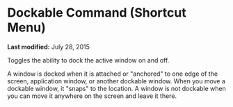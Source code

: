 
# Dockable Command (Shortcut Menu)

 **Last modified:** July 28, 2015

Toggles the ability to dock the active window on and off.

A window is docked when it is attached or "anchored" to one edge of the screen, application window, or another dockable window. When you move a dockable window, it "snaps" to the location. A window is not dockable when you can move it anywhere on the screen and leave it there.


